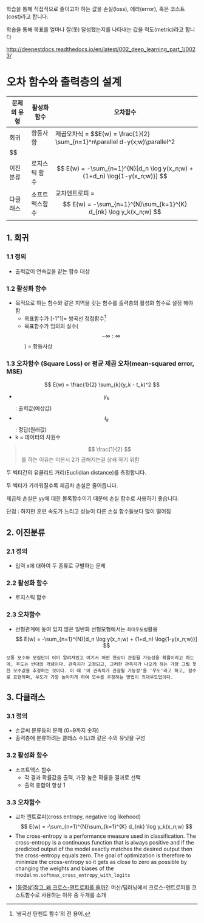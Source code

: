 학습을 통해 직접적으로 줄이고자 하는 값을 손실(loss), 에러(error), 혹은 코스트(cost)라고 합니다.

학습을 통해 목표를 얼마나 잘(못) 달성했는지를 나타내는 값을 척도(metric)라고 합니다

http://deepestdocs.readthedocs.io/en/latest/002_deep_learning_part_1/0023/

# 오차 함수와 출력층의 설계

|문제의 유형|활성화 함수|오차함수|
|-|-|-|
|회귀|항등사항|제곱오차식 = $$E(w) = \frac{1}{2} \sum_{n=1}^n\parallel d-y(x;w)\parallel^2
$$|
|이진분류|로지스틱 함수|$$ E(w) = -\sum_{n=1}^{N}[d_n \log y(x_n;w) + (1+d_n) \log{1-y(x_n;w)}] $$|
|다클래스|소프트맥스함수|교차엔트로피 = $$ E(w) = -\sum_{n=1}^{N}\sum_{k=1}^{K} d_{nk} \log y_k(x_n;w) $$|
## 1. 회귀 
### 1.1 정의 
* 출력값이 연속값을 같는 함수 대상

### 1.2 활성화 함수
* 목적으로 하는 함수와 같은 치역을 갖는 함수를 출력층의 활성화 함수로 설정 해야 함
    * 목표함수가 [-1"1]= 쌍곡선 정접함수[^1]
    * 목표함수가 임의의 실수($$ -\infty:\infty $$) = 항등사상


### 1.3 오차함수 (Square Loss) or 평균 제곱 오차(mean-squared error, MSE)

$$
E(w) = \frac{1}{2} \sum_{k}(y_k - t_k)^2
$$
- $$y_k$$: 출력값(예상값)
- $$t_k$$: 정답(원래값)
- k = 데이터의 차원수 

> $$ \frac{1}{2} $$를 하는 이유는 미분시 2가 곱해지는걸 상쇄 하기 위함 


두 벡터간의 유클리드 거리(Euclidian distance)를 측정합니다. 

두 벡터가 가까워질수록 제곱차 손실은 줄어듭니다. 

제곱차 손실은 yy에 대한 볼록함수이기 때문에 손실 함수로 사용하기 좋습니다. 

단점 : 하지만 훈련 속도가 느리고 성능이 다른 손실 함수들보다 많이 떨어짐


## 2. 이진분류 
### 2.1 정의 
* 입력 x에 대하여 두 종류로 구별하는 문제 

### 2.2 활성화 함수
* 로지스틱 함수

### 2.3 오차함수 
* 선형관계에 놓여 있지 않은 일반화 선형모형에서는 `최대우도법`활용 
$$
E(w) = -\sum_{n=1}^{N}[d_n \log y(x_n;w) + (1+d_n) \log{1-y(x_n;w)}] 
$$

```
보통 모수와 모집단이 이미 알려져있고 여기서 어떤 현상이 관찰될 가능성을 확률이라고 하는데, 우도는 반대의 개념이다. 관측치가 고정되고, 그러한 관측치가 나오게 하는 가장 그럴 듯한 모수값을 추정하는 것이다. 이 때 '이 관측치가 관찰될 가능성'을 '우도'라고 하고, 함수로 표현하며, 우도가 가장 높아지게 하여 모수를 추정하는 방법이 최대우도법이다. 

```

## 3. 다클래스 
### 3.1 정의 
* 손글씨 분류등의 문제 (0~9까지 숫자)
* 출력층에 분류하려는 클래스 수(L)과 같은 수의 유닛을 구성 
### 3.2 활성화 함수
* 소프트맥스 함수 
    * 각 결과 확률값을 출력, 가장 높은 확률을 결과로 선택 
    * 출력 총합이 항상 1

### 3.3 오차함수 
* 교차 엔트로피(cross entropy, negative log likehood)
$$
E(w) = -\sum_{n=1}^{N}\sum_{k=1}^{K} d_{nk} \log y_k(x_n;w)
$$
* The cross-entropy is a performance measure used in classification. The cross-entropy is a continuous function that is always positive and if the predicted output of the model exactly matches the desired output then the cross-entropy equals zero. The goal of optimization is therefore to minimize the cross-entropy so it gets as close to zero as possible by changing the weights and biases of the model.`nn.softmax_cross_entropy_with_logits`

- [[동영상]참고_왜 크로스-엔트로피를 쓸까?](https://youtu.be/srdDQr07sGg): 머신/딥러닝에서 크로스-엔트로피를 코스트함수로 사용하는 이유 중 두개를 소개

[^1]: ‘쌍곡선 탄젠트 함수’의 전 용어.

